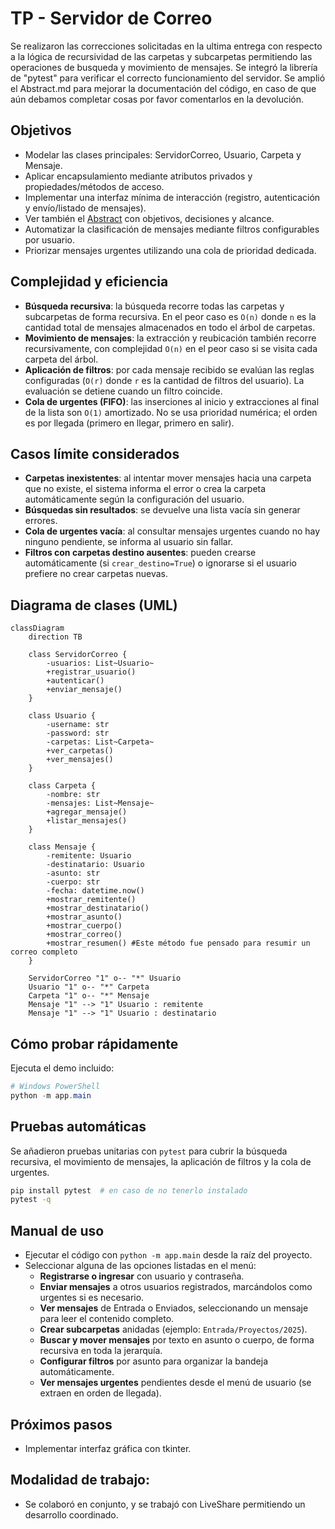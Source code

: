 # TP - Servidor de Correo

Se realizaron las correcciones solicitadas en la ultima entrega con respecto a la lógica de recursividad de las carpetas y subcarpetas permitiendo las operaciones de busqueda y movimiento de mensajes.
Se integró la librería de "pytest" para verificar el correcto funcionamiento del servidor.
Se amplió el Abstract.md para mejorar la documentación del código, en caso de que aún debamos completar cosas por favor comentarlos en la devolución.


## Objetivos

- Modelar las clases principales: ServidorCorreo, Usuario, Carpeta y Mensaje.
- Aplicar encapsulamiento mediante atributos privados y propiedades/métodos de acceso.
- Implementar una interfaz mínima de interacción (registro, autenticación y envío/listado de mensajes).
- Ver también el [Abstract](./docs/abstract.md) con objetivos, decisiones y alcance.
- Automatizar la clasificación de mensajes mediante filtros configurables por usuario.
- Priorizar mensajes urgentes utilizando una cola de prioridad dedicada.

## Complejidad y eficiencia

- **Búsqueda recursiva**: la búsqueda recorre todas las carpetas y subcarpetas de forma recursiva. En el peor caso es `O(n)` donde `n` es la cantidad total de mensajes almacenados en todo el árbol de carpetas.
- **Movimiento de mensajes**: la extracción y reubicación también recorre recursivamente, con complejidad `O(n)` en el peor caso si se visita cada carpeta del árbol.
- **Aplicación de filtros**: por cada mensaje recibido se evalúan las reglas configuradas (`O(r)` donde `r` es la cantidad de filtros del usuario). La evaluación se detiene cuando un filtro coincide.
- **Cola de urgentes (FIFO)**: las inserciones al inicio y extracciones al final de la lista son `O(1)` amortizado. No se usa prioridad numérica; el orden es por llegada (primero en llegar, primero en salir).

## Casos límite considerados

- **Carpetas inexistentes**: al intentar mover mensajes hacia una carpeta que no existe, el sistema informa el error o crea la carpeta automáticamente según la configuración del usuario.
- **Búsquedas sin resultados**: se devuelve una lista vacía sin generar errores.
- **Cola de urgentes vacía**: al consultar mensajes urgentes cuando no hay ninguno pendiente, se informa al usuario sin fallar.
- **Filtros con carpetas destino ausentes**: pueden crearse automáticamente (si `crear_destino=True`) o ignorarse si el usuario prefiere no crear carpetas nuevas.

## Diagrama de clases (UML)

```mermaid
classDiagram
    direction TB

    class ServidorCorreo {
        -usuarios: List~Usuario~
        +registrar_usuario()
        +autenticar()
        +enviar_mensaje()
    }

    class Usuario {
        -username: str
        -password: str
        -carpetas: List~Carpeta~
        +ver_carpetas()
        +ver_mensajes()
    }

    class Carpeta {
        -nombre: str
        -mensajes: List~Mensaje~
        +agregar_mensaje()
        +listar_mensajes()
    }

    class Mensaje {
        -remitente: Usuario
        -destinatario: Usuario
        -asunto: str
        -cuerpo: str
		-fecha: datetime.now()
        +mostrar_remitente()
		+mostrar_destinatario()
		+mostrar_asunto()
		+mostrar_cuerpo()
		+mostrar_correo()
		+mostrar_resumen() #Este método fue pensado para resumir un correo completo
    }

    ServidorCorreo "1" o-- "*" Usuario
    Usuario "1" o-- "*" Carpeta
    Carpeta "1" o-- "*" Mensaje
    Mensaje "1" --> "1" Usuario : remitente
    Mensaje "1" --> "1" Usuario : destinatario
```

## Cómo probar rápidamente

Ejecuta el demo incluido:

```powershell
# Windows PowerShell
python -m app.main
```

## Pruebas automáticas

Se añadieron pruebas unitarias con `pytest` para cubrir la búsqueda recursiva, el movimiento de mensajes, la aplicación de filtros y la cola de urgentes.

```bash
pip install pytest  # en caso de no tenerlo instalado
pytest -q
```

## Manual de uso

- Ejecutar el código con `python -m app.main` desde la raíz del proyecto.
- Seleccionar alguna de las opciones listadas en el menú:
  - **Registrarse o ingresar** con usuario y contraseña.
  - **Enviar mensajes** a otros usuarios registrados, marcándolos como urgentes si es necesario.
  - **Ver mensajes** de Entrada o Enviados, seleccionando un mensaje para leer el contenido completo.
  - **Crear subcarpetas** anidadas (ejemplo: `Entrada/Proyectos/2025`).
  - **Buscar y mover mensajes** por texto en asunto o cuerpo, de forma recursiva en toda la jerarquía.
  - **Configurar filtros** por asunto para organizar la bandeja automáticamente.
  - **Ver mensajes urgentes** pendientes desde el menú de usuario (se extraen en orden de llegada).

## Próximos pasos

- Implementar interfaz gráfica con tkinter.

## Modalidad de trabajo:

- Se colaboró en conjunto, y se trabajó con LiveShare permitiendo un desarrollo coordinado.

